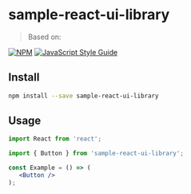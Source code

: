 # sample-react-ui-library

> Based on:

[![NPM](https://img.shields.io/npm/v/banking-ui-test3.svg)](https://www.npmjs.com/package/banking-ui-test3) [![JavaScript Style Guide](https://img.shields.io/badge/code_style-standard-brightgreen.svg)](https://standardjs.com)

## Install

```bash
npm install --save sample-react-ui-library
```

## Usage

```jsx
import React from 'react';

import { Button } from 'sample-react-ui-library';

const Example = () => (
   <Button />
);
```
